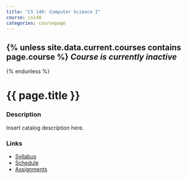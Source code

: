 ```yaml
---
title: "CS 140: Computer Science I"
course: cs140
categories: coursepage
---
```


{% unless site.data.current.courses contains page.course %}
_Course is currently inactive_
------------------------------
{% endunless %}

{{ page.title }}
================

### Description

Insert catalog description here.

### Links

* [Syllabus](syllabus.html)
* [Schedule](schedule.html)
* [Assignments](assignments)

